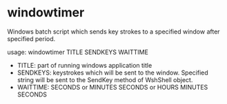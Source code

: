 # windowtimer
Windows batch script which sends key strokes to a specified window after specified period.

usage: windowtimer TITLE SENDKEYS WAITTIME
 - TITLE: part of running windows application title
 - SENDKEYS: keystrokes which will be sent to the window.
    Specified string will be sent to the SendKey method of WshShell object. 
 - WAITTIME: SECONDS or MINUTES SECONDS or HOURS MINUTES SECONDS
